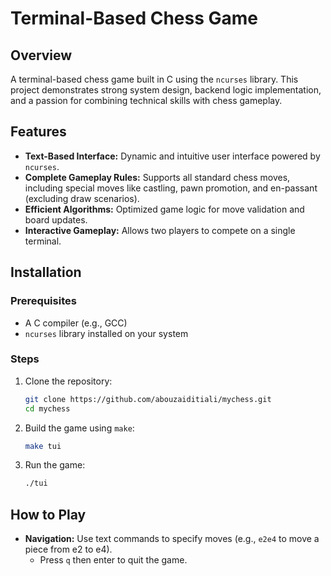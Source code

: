 # Terminal-Based Chess Game

## Overview
A terminal-based chess game built in C using the `ncurses` library. This project demonstrates strong system design, backend logic implementation, and a passion for combining technical skills with chess gameplay.

## Features
- **Text-Based Interface:** Dynamic and intuitive user interface powered by `ncurses`.
- **Complete Gameplay Rules:** Supports all standard chess moves, including special moves like castling, pawn promotion, and en-passant (excluding draw scenarios).
- **Efficient Algorithms:** Optimized game logic for move validation and board updates.
- **Interactive Gameplay:** Allows two players to compete on a single terminal.

## Installation
### Prerequisites
- A C compiler (e.g., GCC)
- `ncurses` library installed on your system

### Steps
1. Clone the repository:
   ```bash
   git clone https://github.com/abouzaiditiali/mychess.git
   cd mychess
   ```
2. Build the game using `make`:
   ```bash
   make tui
   ```
3. Run the game:
   ```bash
   ./tui
   ```

## How to Play
- **Navigation:** Use text commands to specify moves (e.g., `e2e4` to move a piece from e2 to e4).
  - Press `q` then enter to quit the game.
